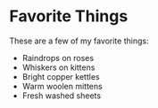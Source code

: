 # Favorite Things

These are a few of my favorite things:

- Raindrops on roses
- Whiskers on kittens
- Bright copper kettles
- Warm woolen mittens
- Fresh washed sheets
